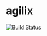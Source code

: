 # agilix

[![Build Status](https://travis-ci.org/AgilX/agilix.svg?branch=master)](https://travis-ci.org/AgilX/agilix)
